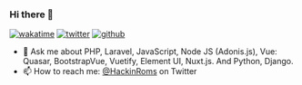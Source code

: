 ### Hi there 👋

[![wakatime](https://wakatime.com/badge/user/e60a09e7-d3f1-4d23-84af-58e31a522d4f.svg)](https://wakatime.com/@e60a09e7-d3f1-4d23-84af-58e31a522d4f)
[![twitter](https://img.shields.io/twitter/follow/hackinroms?label=followers&logo=twitter&color=%23007ec6&style=plastic)](https://twitter.com/HackinRoms)
[![github](https://img.shields.io/github/followers/jaymoh?logo=github&style=plastic)](https://github.com/jaymoh?tab=followers)

- 💬 Ask me about PHP, Laravel, JavaScript, Node JS (Adonis.js), Vue: Quasar, BootstrapVue, Vuetify, Element UI, Nuxt.js. And Python, Django. 
- 📫 How to reach me: [@HackinRoms](https://twitter.com/HackinRoms) on Twitter

<!--
**jaymoh/jaymoh** is a ✨ _special_ ✨ repository because its `README.md` (this file) appears on your GitHub profile.

Here are some ideas to get you started:

- 🔭 I’m currently working on ...
- 🌱 I’m currently learning ...
- 👯 I’m looking to collaborate on ...
- 🤔 I’m looking for help with ...
- 💬 Ask me about ...
- 📫 How to reach me: ...
- 😄 Pronouns: ...
- ⚡ Fun fact: ...
-->
